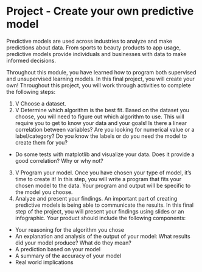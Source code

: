# Project - Create your own predictive model

Predictive models are used across industries to analyze and make predictions about data. From sports to beauty products to app usage, predictive models provide individuals and businesses with data to make informed decisions.

Throughout this module, you have learned how to program both supervised and unsupervised learning models. In this final project, you will create your own! Throughout this project, you will work through activities to complete the following steps:

1. V Choose a dataset. 
2. V Determine which algorithm is the best fit. Based on the dataset you choose, you will need to figure out which algorithm to use. This will require you to get to know your data and your goals! Is there a linear correlation between variables? Are you looking for numerical value or a label/category? Do you know the labels or do you need the model to create them for you? 
- Do some tests with matplotlib and visualize your data.  Does it provide a good correlation?  Why or why not?
3. V Program your model. Once you have chosen your type of model, it’s time to create it! In this step, you will write a program that fits your chosen model to the data. Your program and output will be specific to the model you choose.  
4. Analyze and present your findings. An important part of creating predictive models is being able to communicate the results. In this final step of the project, you will present your findings using slides or an infographic. Your product should include the following components:
- Your reasoning for the algorithm you chose
- An explanation and analysis of the output of your model: What results did your model produce? What do they mean?
- A prediction based on your model
- A summary of the accuracy of your model
- Real world implications

